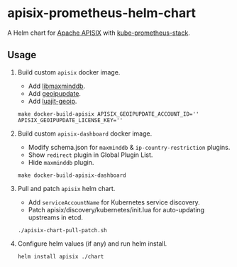 # apisix-prometheus-helm-chart

A Helm chart for [Apache APISIX](https://github.com/apache/apisix-helm-chart/tree/master/charts/apisix) with [kube-prometheus-stack](https://github.com/prometheus-community/helm-charts/tree/main/charts/kube-prometheus-stack).

## Usage

1. Build custom `apisix` docker image.
   * Add [libmaxminddb](https://github.com/maxmind/libmaxminddb).
   * Add [geoipupdate](https://github.com/maxmind/geoipupdate).
   * Add [luajit-geoip](https://github.com/leafo/luajit-geoip).
   ```
   make docker-build-apisix APISIX_GEOIPUPDATE_ACCOUNT_ID='' APISIX_GEOIPUPDATE_LICENSE_KEY=''
   ```

2. Build custom `apisix-dashboard` docker image.
   * Modify schema.json for `maxminddb` & `ip-country-restriction` plugins.
   * Show `redirect` plugin in Global Plugin List.
   * Hide `maxminddb` plugin.
   ```
   make docker-build-apisix-dashboard
   ```

3. Pull and patch `apisix` helm chart.
   * Add `serviceAccountName` for Kubernetes service discovery.
   * Patch apisix/discovery/kubernetes/init.lua for auto-updating upstreams in etcd.
   ```
   ./apisix-chart-pull-patch.sh
   ```

4. Configure helm values (if any) and run helm install.
   ```
   helm install apisix ./chart
   ```
